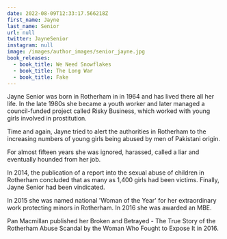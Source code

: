 ```yaml
---
date: 2022-08-09T12:33:17.566218Z
first_name: Jayne
last_name: Senior
url: null
twitter: JayneSenior
instagram: null
image: /images/author_images/senior_jayne.jpg
book_releases:
  - book_title: We Need Snowflakes
  - book_title: The Long War
  - book_title: Fake
---
```

Jayne Senior was born in Rotherham in in 1964 and has lived there all her life. In the late 1980s she became a youth worker and later managed a council-funded project called Risky Business, which worked with young girls involved in prostitution.

Time and again, Jayne tried to alert the authorities in Rotherham to the increasing numbers of young girls being abused by men of Pakistani origin.

For almost fifteen years she was ignored, harassed, called a liar and eventually hounded from her job.

In 2014, the publication of a report into the sexual abuse of children in Rotherham concluded that as many as 1,400 girls had been victims. Finally, Jayne Senior had been vindicated.

In 2015 she was named national 'Woman of the Year' for her extraordinary work protecting minors in Rotherham. In 2016 she was awarded an MBE.

Pan Macmillan published her Broken and Betrayed - The True Story of the Rotherham Abuse Scandal by the Woman Who Fought to Expose It in 2016.